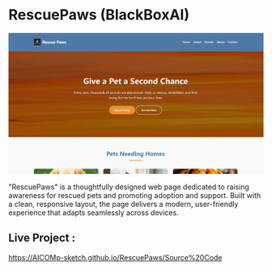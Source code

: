 # RescuePaws (BlackBoxAI) 

![My Screenshot](Images/Image1.png)

"RescuePaws" is a thoughtfully designed web page dedicated to raising awareness for rescued pets and promoting adoption and support. Built with a clean, responsive layout, the page delivers a modern, user-friendly experience that adapts seamlessly across devices.

## Live Project :  
https://AICOMp-sketch.github.io/RescuePaws/Source%20Code
